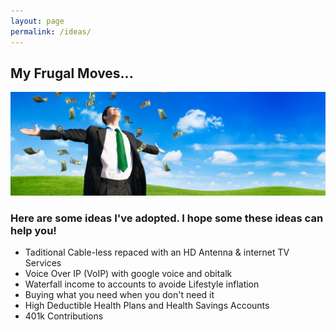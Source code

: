 ```yaml
---
layout: page
permalink: /ideas/
---
```


## My Frugal Moves...

![Show me the Money](/images/list_banner.jpg "Show me the Money Screenshot")

### Here are some ideas I've adopted.  I hope some these ideas can help you!

* Taditional Cable-less repaced with an HD Antenna & internet TV Services
* Voice Over IP (VoIP) with google voice and obitalk
* Waterfall income to accounts to avoide Lifestyle inflation
* Buying what you need when you don't need it
* High Deductible Health Plans and Health Savings Accounts
* 401k Contributions


